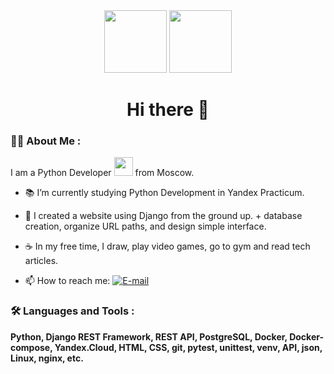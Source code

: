 <div id="header" align="center">
  <img src="https://media.giphy.com/media/M9gbBd9nbDrOTu1Mqx/giphy.gif" width="100"/> 
  <img src="https://github.com/linarium/icons/funnygifsbox.com-3.gif" width="100"/> 
  <h1>
  Hi there 👋
  </h1>
</div>

### :woman_technologist: About Me :
I am a Python Developer <img src="https://media.giphy.com/media/WUlplcMpOCEmTGBtBW/giphy.gif" width="30"> from Moscow.

- :books: I’m currently studying Python Development in Yandex Practicum.

- :dna: I created a website using Django from the ground up. + database creation, organize URL paths, and design simple interface.

- :coffee: In my free time, I draw, play video games, go to gym and read tech articles.

- :mailbox: How to reach me: [![E-mail](https://github.com/linarium/icons/giphy-5.gif)](mailto:morgan.l.v@ya.ru)


### :hammer_and_wrench: Languages and Tools :
**Python, Django REST Framework, REST API, PostgreSQL, Docker, Docker-compose, Yandex.Cloud, HTML, CSS, git, pytest, unittest, venv, API, json, Linux, nginx, etc.**

